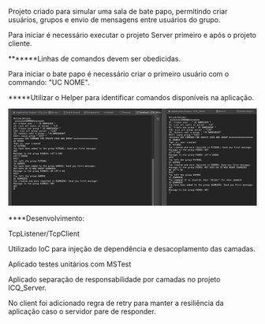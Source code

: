 Projeto criado para simular uma sala de bate papo, permitindo criar usuários, grupos e envio de mensagens entre usuários do grupo. 


Para iniciar é necessário executar o projeto Server primeiro e após o projeto cliente.

*******Linhas de comandos devem ser obedicidas. 

Para iniciar o bate papo é necessário criar o primeiro usuário com o commando: "UC NOME".

*****Utilizar o Helper para identificar comandos disponíveis na aplicação.

![alt text](https://github.com/dionisoliveira/ICQ_Chat/blob/main/SampleChatWorking.png?raw=true)



****Desenvolvimento:

TcpListener/TcpClient

Utilizado IoC para injeção de dependência e desacoplamento das camadas.

Aplicado testes unitários com MSTest

Aplicado separação de responsabilidade por camadas no projeto ICQ_Server.

No client foi adicionado regra de retry para manter a resiliência da aplicação caso o servidor pare de responder.
